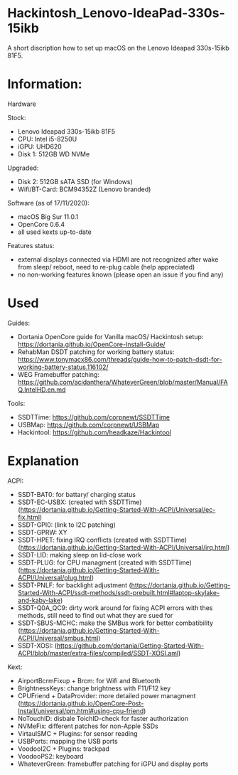 # Hackintosh_Lenovo-IdeaPad-330s-15ikb
A short discription how to set up macOS on the Lenovo Ideapad 330s-15ikb 81F5.


# Information:

Hardware

  Stock:
  - Lenovo Ideapad 330s-15ikb 81F5
  - CPU: Intel i5-8250U
  - iGPU: UHD620
  - Disk 1: 512GB WD NVMe
  
  Upgraded:
  - Disk 2: 512GB sATA SSD (for Windows)
  - Wifi/BT-Card: BCM94352Z (Lenovo branded)
  
  
Software (as of 17/11/2020):
  - macOS Big Sur 11.0.1
  - OpenCore 0.6.4
  - all used kexts up-to-date
  
Features status:
  - external displays connected via HDMI are not recognized after wake from sleep/ reboot, need to re-plug cable (help appreciated)
  - no non-working features known (please open an issue if you find any)
  
# Used

Guides:
  - Dortania OpenCore guide for Vanilla macOS/ Hackintosh setup: https://dortania.github.io/OpenCore-Install-Guide/
  - RehabMan DSDT patching for working battery status: https://www.tonymacx86.com/threads/guide-how-to-patch-dsdt-for-working-battery-status.116102/
  - WEG Framebuffer patching: https://github.com/acidanthera/WhateverGreen/blob/master/Manual/FAQ.IntelHD.en.md

Tools:
  - SSDTTime: https://github.com/corpnewt/SSDTTime
  - USBMap: https://github.com/corpnewt/USBMap
  - Hackintool: https://github.com/headkaze/Hackintool
  
# Explanation
  
  
  ACPI:
  
   - SSDT-BAT0: for battary/ charging status
   - SSDT-EC-USBX: (created with SSDTTime) (https://dortania.github.io/Getting-Started-With-ACPI/Universal/ec-fix.html)
   - SSDT-GPI0: (link to I2C patching)
   - SSDT-GPRW: XY
   - SSDT-HPET: fixing IRQ conflicts (created with SSDTTime) (https://dortania.github.io/Getting-Started-With-ACPI/Universal/irq.html)
   - SSDT-LID: making sleep on lid-close work
   - SSDT-PLUG: for CPU managment (created with SSDTTime) (https://dortania.github.io/Getting-Started-With-ACPI/Universal/plug.html)
   - SSDT-PNLF: for backlight adjustment (https://dortania.github.io/Getting-Started-With-ACPI/ssdt-methods/ssdt-prebuilt.html#laptop-skylake-and-kaby-lake)
   - SSDT-Q0A_QC9: dirty work around for fixing ACPI errors with thes methods, still need to find out what they are sued for
   - SSDT-SBUS-MCHC: make the SMBus work for better combatibility (https://dortania.github.io/Getting-Started-With-ACPI/Universal/smbus.html)
   - SSDT-XOSI: (https://github.com/dortania/Getting-Started-With-ACPI/blob/master/extra-files/compiled/SSDT-XOSI.aml)
    
 
   Kext:
   
   - AirportBcrmFixup + Brcm: for Wifi and Bluetooth
   - BrightnessKeys: change brightness with F11/F12 key
   - CPUFriend + DataProvider: more detailed power managment (https://dortania.github.io/OpenCore-Post-Install/universal/pm.html#using-cpu-friend)
   - NoTouchID: disbale ToichID-check for faster authorization
   - NVMeFix: different patches for non-Apple SSDs
   - VirtaulSMC + Plugins: for sensor reading
   - USBPorts: mapping the USB ports
   - VoodooI2C + Plugins: trackpad
   - VoodooPS2: keyboard
   - WhateverGreen: framebuffer patching for iGPU and display ports
